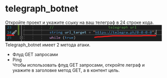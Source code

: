 # telegraph_botnet
Откройте проект и укажите ссыку на ваш телеграф в 24 строке кода. 
![Image alt](https://raw.githubusercontent.com/samuraisudo/telegraph_botnet/main/%D0%B8%D0%B7%D0%BE%D0%B1%D1%80%D0%B0%D0%B6%D0%B5%D0%BD%D0%B8%D0%B5.png)
Telegraph_botnet имеет 2 метода атаки.
- Флуд GET запросами
- Ping<br>
Чтобы использовать флуд GET запросами, откройте леграф и укажите в заголовке метод GET, а в контент цель.
